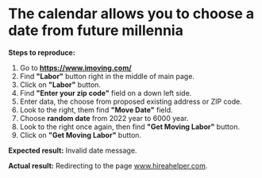 # The calendar allows you to choose a date from future millennia

__Steps to reproduce:__

  1. Go to __https://www.imoving.com/__
  2. Find __"Labor"__ button right in the middle of main page.
  3. Click on __"Labor"__ button.
  4. Find __"Enter your zip code"__ field on a down left side.
  5. Enter data, the choose from proposed existing address or ZIP code.
  6. Look to the right, them find __"Move Date"__ field.
  7. Choose __random date__ from 2022 year to 6000 year.
  8. Look to the right once again, then find __"Get Moving Labor"__ button.
  9. Click on __"Get Moving Labor"__ button.
  
__Expected result:__ Invalid date message.

__Actual result:__ Redirecting to the page www.hireahelper.com.
 
